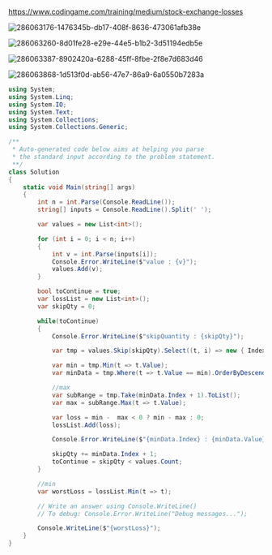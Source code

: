 https://www.codingame.com/training/medium/stock-exchange-losses

![286063176-1476345b-db17-408f-8636-473061afb38e](https://github.com/OlivierMounicq/Codingame/assets/26850726/3564f6f8-467b-4e7d-abd8-78be19df4601)


![286063260-8d01fe28-e29e-44e5-b1b2-3d51194edb5e](https://github.com/OlivierMounicq/Codingame/assets/26850726/860d68eb-c752-4bfc-90b4-81b2d920b723)


![286063387-8902420a-6288-45ff-8fbe-2f8e7d683d46](https://github.com/OlivierMounicq/Codingame/assets/26850726/9d890f4f-326b-4c0a-9428-39efe16712e9)

![286063868-1d513f0d-ab56-47e7-86a9-6a0550b7283a](https://github.com/OlivierMounicq/Codingame/assets/26850726/9ed05101-7410-45a8-968c-26827d0f3bc9)


```cs
using System;
using System.Linq;
using System.IO;
using System.Text;
using System.Collections;
using System.Collections.Generic;

/**
 * Auto-generated code below aims at helping you parse
 * the standard input according to the problem statement.
 **/
class Solution
{
    static void Main(string[] args)
    {
        int n = int.Parse(Console.ReadLine());
        string[] inputs = Console.ReadLine().Split(' ');

        var values = new List<int>();

        for (int i = 0; i < n; i++)
        {
            int v = int.Parse(inputs[i]);
            Console.Error.WriteLine($"value : {v}");
            values.Add(v);
        }

        bool toContinue = true;
        var lossList = new List<int>();
        var skipQty = 0;

        while(toContinue)
        {
            Console.Error.WriteLine($"skipQuantity : {skipQty}");

            var tmp = values.Skip(skipQty).Select((t, i) => new { Index = i, Value = t }).ToList();

            var min = tmp.Min(t => t.Value);
            var minData = tmp.Where(t => t.Value == min).OrderByDescending(t => t.Index).First();

            //max
            var subRange = tmp.Take(minData.Index + 1).ToList();
            var max = subRange.Max(t => t.Value);

            var loss = min -  max < 0 ? min - max : 0;
            lossList.Add(loss);

            Console.Error.WriteLine($"{minData.Index} : {minData.Value}");

            skipQty += minData.Index + 1;
            toContinue = skipQty < values.Count;
        }

        //min
        var worstLoss = lossList.Min(t => t);

        // Write an answer using Console.WriteLine()
        // To debug: Console.Error.WriteLine("Debug messages...");

        Console.WriteLine($"{worstLoss}");
    }
}
```
